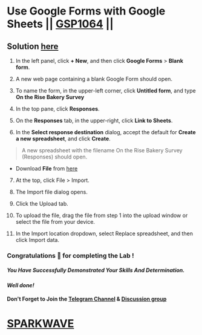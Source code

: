 # Use Google Forms with Google Sheets || [GSP1064](https://www.cloudskillsboost.google/focuses/46917?parent=catalog) ||

## Solution [here](https://youtu.be/MKwXW-5phgQ)

1. In the left panel, click **+ New**, and then click **Google Forms** > **Blank form**.

2. A new web page containing a blank Google Form should open.

3. To name the form, in the upper-left corner, click **Untitled form**, and type **On the Rise Bakery Survey**

4. In the top pane, click **Responses**.

5. On the **Responses** tab, in the upper-right, click **Link to Sheets**.

6. In the **Select response destination** dialog, accept the default for **Create a new spreadsheet**, and click **Create**.

>A new spreadsheet with the filename On the Rise Bakery Survey (Responses) should open.

* Download **File** from [here](https://docs.google.com/spreadsheets/d/16tCqBtOGHHF_db3BiXWQYdpMkjq2VMWD/export?&format=xlsx)

7. At the top, click File > Import.

8. The Import file dialog opens.

9. Click the Upload tab.

10. To upload the file, drag the file from step 1 into the upload window or select the file from your device.

11. In the Import location dropdown, select Replace spreadsheet, and then click Import data.

### Congratulations 🎉 for completing the Lab !

##### *You Have Successfully Demonstrated Your Skills And Determination.*

#### *Well done!*

#### Don't Forget to Join the [Telegram Channel](https://t.me/sparkwave.01) & [Discussion group](https://t.me/sparkwave.01chats)

# [SPARKWAVE](https://www.youtube.com/@sparkwave.01)
